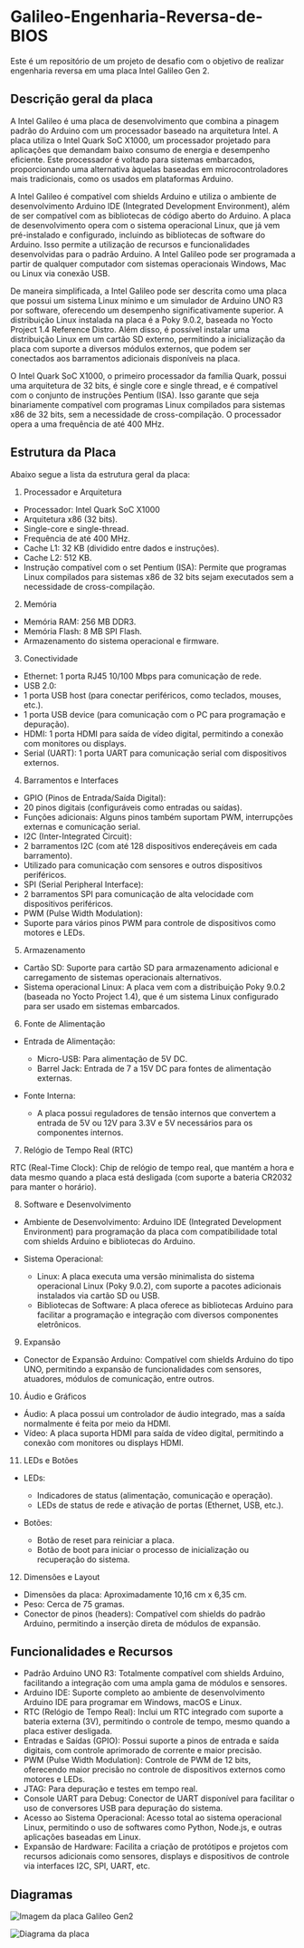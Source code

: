 # Galileo-Engenharia-Reversa-de-BIOS
Este é um repositório de um projeto de desafio com o objetivo de realizar engenharia reversa em uma placa Intel Galileo Gen 2.

## Descrição geral da placa

A Intel Galileo é uma placa de desenvolvimento que combina a pinagem padrão do Arduino com um processador baseado na arquitetura Intel. A placa utiliza o Intel Quark SoC X1000, um processador projetado para aplicações que demandam baixo consumo de energia e desempenho eficiente. Este processador é voltado para sistemas embarcados, proporcionando uma alternativa àquelas baseadas em microcontroladores mais tradicionais, como os usados em plataformas Arduino.

A Intel Galileo é compatível com shields Arduino e utiliza o ambiente de desenvolvimento Arduino IDE (Integrated Development Environment), além de ser compatível com as bibliotecas de código aberto do Arduino. A placa de desenvolvimento opera com o sistema operacional Linux, que já vem pré-instalado e configurado, incluindo as bibliotecas de software do Arduino. Isso permite a utilização de recursos e funcionalidades desenvolvidas para o padrão Arduino. A Intel Galileo pode ser programada a partir de qualquer computador com sistemas operacionais Windows, Mac ou Linux via conexão USB.

De maneira simplificada, a Intel Galileo pode ser descrita como uma placa que possui um sistema Linux mínimo e um simulador de Arduino UNO R3 por software, oferecendo um desempenho significativamente superior. A distribuição Linux instalada na placa é a Poky 9.0.2, baseada no Yocto Project 1.4 Reference Distro. Além disso, é possível instalar uma distribuição Linux em um cartão SD externo, permitindo a inicialização da placa com suporte a diversos módulos externos, que podem ser conectados aos barramentos adicionais disponíveis na placa.

O Intel Quark SoC X1000, o primeiro processador da família Quark, possui uma arquitetura de 32 bits, é single core e single thread, e é compatível com o conjunto de instruções Pentium (ISA). Isso garante que seja binariamente compatível com programas Linux compilados para sistemas x86 de 32 bits, sem a necessidade de cross-compilação. O processador opera a uma frequência de até 400 MHz.

## Estrutura da Placa

Abaixo segue a lista da estrutura geral da placa:

1. Processador e Arquitetura

- Processador: Intel Quark SoC X1000
- Arquitetura x86 (32 bits).
- Single-core e single-thread.
- Frequência de até 400 MHz.
- Cache L1: 32 KB (dividido entre dados e instruções).
- Cache L2: 512 KB.
- Instrução compatível com o set Pentium (ISA): Permite que programas Linux compilados para sistemas x86 de 32 bits sejam executados sem a necessidade de cross-compilação.
2. Memória

- Memória RAM: 256 MB DDR3.
- Memória Flash: 8 MB SPI Flash.
- Armazenamento do sistema operacional e firmware.

3. Conectividade

- Ethernet: 1 porta RJ45 10/100 Mbps para comunicação de rede.
- USB 2.0:
- 1 porta USB host (para conectar periféricos, como teclados, mouses, etc.).
- 1 porta USB device (para comunicação com o PC para programação e depuração).
- HDMI: 1 porta HDMI para saída de vídeo digital, permitindo a conexão com monitores ou displays.
- Serial (UART): 1 porta UART para comunicação serial com dispositivos externos.

4. Barramentos e Interfaces

- GPIO (Pinos de Entrada/Saída Digital):
- 20 pinos digitais (configuráveis como entradas ou saídas).
- Funções adicionais: Alguns pinos também suportam PWM, interrupções externas e comunicação serial.
- I2C (Inter-Integrated Circuit):
- 2 barramentos I2C (com até 128 dispositivos endereçáveis em cada barramento).
- Utilizado para comunicação com sensores e outros dispositivos periféricos.
- SPI (Serial Peripheral Interface):
- 2 barramentos SPI para comunicação de alta velocidade com dispositivos periféricos.
- PWM (Pulse Width Modulation):
- Suporte para vários pinos PWM para controle de dispositivos como motores e LEDs.

5. Armazenamento

- Cartão SD: Suporte para cartão SD para armazenamento adicional e carregamento de sistemas operacionais alternativos.
- Sistema operacional Linux: A placa vem com a distribuição Poky 9.0.2 (baseada no Yocto Project 1.4), que é um sistema Linux configurado para ser usado em sistemas embarcados.

6. Fonte de Alimentação

- Entrada de Alimentação:

    - Micro-USB: Para alimentação de 5V DC.
    - Barrel Jack: Entrada de 7 a 15V DC para fontes de alimentação externas.

- Fonte Interna:
    - A placa possui reguladores de tensão internos que convertem a entrada de 5V ou 12V para 3.3V e 5V necessários para os componentes internos.

7. Relógio de Tempo Real (RTC)

RTC (Real-Time Clock): Chip de relógio de tempo real, que mantém a hora e data mesmo quando a placa está desligada (com suporte a bateria CR2032 para manter o horário).

8. Software e Desenvolvimento

- Ambiente de Desenvolvimento:
Arduino IDE (Integrated Development Environment) para programação da placa com compatibilidade total com shields Arduino e bibliotecas do Arduino.

- Sistema Operacional:

    - Linux: A placa executa uma versão minimalista do sistema operacional Linux (Poky 9.0.2), com suporte a pacotes adicionais instalados via cartão SD ou USB.
    - Bibliotecas de Software: A placa oferece as bibliotecas Arduino para facilitar a programação e integração com diversos componentes eletrônicos.

9. Expansão

- Conector de Expansão Arduino:
Compatível com shields Arduino do tipo UNO, permitindo a expansão de funcionalidades com sensores, atuadores, módulos de comunicação, entre outros.

10. Áudio e Gráficos

- Áudio: A placa possui um controlador de áudio integrado, mas a saída normalmente é feita por meio da HDMI.
- Vídeo: A placa suporta HDMI para saída de vídeo digital, permitindo a conexão com monitores ou displays HDMI.

11. LEDs e Botões

- LEDs:

    - Indicadores de status (alimentação, comunicação e operação).
    - LEDs de status de rede e ativação de portas (Ethernet, USB, etc.).

- Botões:

    - Botão de reset para reiniciar a placa.
    - Botão de boot para iniciar o processo de inicialização ou recuperação do sistema.

12. Dimensões e Layout

- Dimensões da placa: Aproximadamente 10,16 cm x 6,35 cm.
- Peso: Cerca de 75 gramas.
- Conector de pinos (headers): Compatível com shields do padrão Arduino, permitindo a inserção direta de módulos de expansão.

## Funcionalidades e Recursos

- Padrão Arduino UNO R3: Totalmente compatível com shields Arduino, facilitando a integração com uma ampla gama de módulos e sensores.
- Arduino IDE: Suporte completo ao ambiente de desenvolvimento Arduino IDE para programar em Windows, macOS e Linux.
- RTC (Relógio de Tempo Real): Inclui um RTC integrado com suporte a bateria externa (3V), permitindo o controle de tempo, mesmo quando a placa estiver desligada.
- Entradas e Saídas (GPIO): Possui suporte a pinos de entrada e saída digitais, com controle aprimorado de corrente e maior precisão.
- PWM (Pulse Width Modulation): Controle de PWM de 12 bits, oferecendo maior precisão no controle de dispositivos externos como motores e LEDs.
- JTAG: Para depuração e testes em tempo real.
- Console UART para Debug: Conector de UART disponível para facilitar o uso de conversores USB para depuração do sistema.
- Acesso ao Sistema Operacional: Acesso total ao sistema operacional Linux, permitindo o uso de softwares como Python, Node.js, e outras aplicações baseadas em Linux.
- Expansão de Hardware: Facilita a criação de protótipos e projetos com recursos adicionais como sensores, displays e dispositivos de controle via interfaces I2C, SPI, UART, etc.

## Diagramas

![Imagem da placa Galileo Gen2](images/placa.png)

![Diagrama da placa](images/diagrama.png)